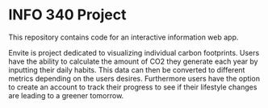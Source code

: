 # INFO 340 Project

This repository contains code for an interactive information web app.

Envite is project dedicated to visualizing individual carbon footprints. Users have the ability to calculate the amount of CO2 they generate each year by inputting their daily habits. This data can then be converted to different metrics depending on the users desires. Furthermore users have the option to create an account to track their progress to see if their lifestyle changes are leading to a greener tomorrow.
